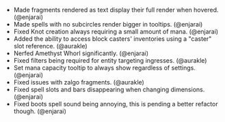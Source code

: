 - Made fragments rendered as text display their full render when hovered. (@enjarai)
- Made spells with no subcircles render bigger in tooltips. (@enjarai)
- Fixed Knot creation always requiring a small amount of mana. (@enjarai)
- Added the ability to access block casters' inventories using a "caster" slot reference. (@aurakle)
- Nerfed Amethyst Whorl significantly. (@enjarai)
- Fixed filters being required for entity targeting ingresses. (@aurakle)
- Set mana capacity tooltip to always show regardless of settings. (@enjarai)
- Fixed issues with zalgo fragments. (@aurakle)
- Fixed spell slots and bars disappearing when changing dimensions. (@enjarai)
- Fixed boots spell sound being annoying, this is pending a better refactor though. (@enjarai)
